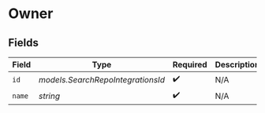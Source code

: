 # Owner


## Fields

| Field                             | Type                              | Required                          | Description                       |
| --------------------------------- | --------------------------------- | --------------------------------- | --------------------------------- |
| `id`                              | *models.SearchRepoIntegrationsId* | :heavy_check_mark:                | N/A                               |
| `name`                            | *string*                          | :heavy_check_mark:                | N/A                               |